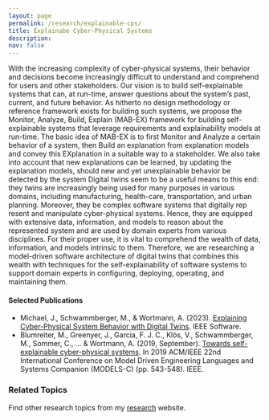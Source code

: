 ```yaml
---
layout: page
permalink: /research/explainable-cps/
title: Explainabe Cyber-Physical Systems
description:  
nav: false
---
```


With the increasing complexity of cyber-physical systems, their behavior and decisions become increasingly difficult to understand and comprehend for users and other stakeholders. Our vision is to build self-explainable systems that can, at run-time, answer questions about the system’s past, current, and future behavior. As hitherto no design methodology or reference framework exists for building such systems, we propose the Monitor, Analyze, Build, Explain (MAB-EX) framework for building self-explainable systems that leverage requirements and explainability models at run-time. The basic idea of MAB-EX is to first Monitor and Analyze a certain behavior of a system, then Build an explanation from explanation models and convey this EXplanation in a suitable way to a stakeholder. We also take into account that new explanations can be learned, by updating the explanation models, should new and yet unexplainable behavior be detected by the system  Digital twins seem to be a useful means to this end: they twins are increasingly being used for many purposes in various domains, including manufacturing, health-care, transportation, and urban planning. Moreover, they be complex software systems that digitally rep resent and manipulate cyber-physical systems. Hence, they are equipped with extensive data, information, and models to reason about the represented system and are used by domain experts from various disciplines. For their proper use, it is vital to comprehend the wealth of data, information, and models intrinsic to them. Therefore, we are researching a model-driven software architecture of digital twins that combines this wealth with techniques for the self-explainability of software systems to support domain experts in configuring, deploying, operating, and maintaining them.

#### Selected Publications

- Michael, J., Schwammberger, M., & Wortmann, A. (2023). [Explaining Cyber-Physical System Behavior with Digital Twins](https://raw.githubusercontent.com/awortmann/awortmann.github.io/master/downloads/paper/Explaining_Cyber-Physical_System_Behavior_with_Digital_Twins.pdf). IEEE Software.
- Blumreiter, M., Greenyer, J., Garcia, F. J. C., Klös, V., Schwammberger, M., Sommer, C., ... & Wortmann, A. (2019, September). [Towards self-explainable cyber-physical systems](https://www.se-rwth.de/publications/Towards-Self-Explainable-Cyber-Physical-Systems.pdf). In 2019 ACM/IEEE 22nd International Conference on Model Driven Engineering Languages and Systems Companion (MODELS-C) (pp. 543-548). IEEE.

### Related Topics

Find other research topics from my [research](../../research/) website.